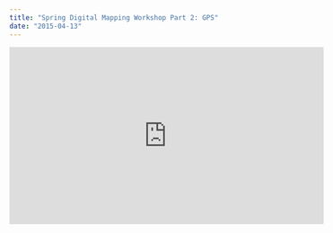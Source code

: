 ```yaml
---
title: "Spring Digital Mapping Workshop Part 2: GPS"
date: "2015-04-13"
---
```


<iframe width="560" height="315" src="https://www.youtube.com/embed/ElUbEwA8LIk" frameborder="0" allowfullscreen></iframe>
